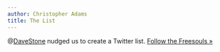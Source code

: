 ```yaml
---
author: Christopher Adams
title: The List
---
```


@<a href="http://twitter.com/davestone" title="twitter.com">DaveStone</a> nudged us to create a Twitter list. <a href="http://twitter.com/christopheradam/freesouls" title="Freesouls on Twitter">Follow the Freesouls &raquo;</a>


